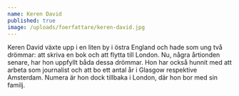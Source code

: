 ```yaml
---
name: Keren David
published: true
image: /uploads/foerfattare/keren-david.jpg
---
```

Keren David växte upp i en liten by i östra England och hade som ung två drömmar: att skriva en bok och att flytta till London. Nu, några årtionden senare, har hon uppfyllt båda dessa drömmar. Hon har också hunnit med att arbeta som journalist och att bo ett antal år i Glasgow respektive Amsterdam. Numera är hon dock tillbaka i London, där hon bor med sin familj.
